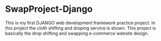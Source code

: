 # SwapProject-Django
This is my first DJANGO web development framework practice project.
In this project the cloth shifting and droping service is shown.
This project is basically the drop shifting and swapping e-commerce website design.
